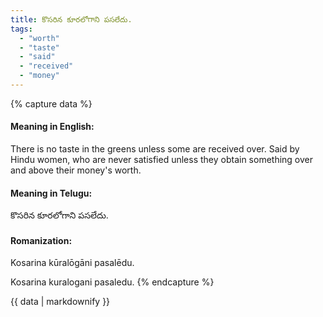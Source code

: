 ```yaml
---
title: కొసరిన కూరలోగాని పసలేదు.
tags:
  - "worth"
  - "taste"
  - "said"
  - "received"
  - "money"
---
```


{% capture data %}
#### Meaning in English:
There is no taste in the greens unless some are received over.
Said by Hindu women, who are never satisfied unless they obtain something over and above their money's worth.

#### Meaning in Telugu:
కొసరిన కూరలోగాని పసలేదు.

#### Romanization:
Kosarina kūralōgāni pasalēdu.

Kosarina kuralogani pasaledu.
{% endcapture %}

{{ data | markdownify }}

